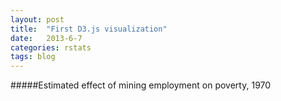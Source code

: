 ```yaml
---
layout: post
title:  "First D3.js visualization"
date:   2013-6-7
categories: rstats
tags: blog
---
```


#####Estimated effect of mining employment on poverty, 1970

<style type='text/css'>
#annotation {
  position: absolute;
  width: 200px;
  height: auto;
  padding: 10px;
  background-color: white;
  -webkit-border-radius: 6px;
  -moz-border-radius: 6px;
  border-radius: 6px;
  -webkit-box-shadow: 1px 1px 3px rgba(0,0,0,0.4);
  -moz-box-shadow: 1px 1px 3px rgba(0,0,0,0.4);
  box-shadow: 1px 1px 3px rgba(0,0,0,0.4);
  pointer-events: none;
  float:right
}
#annotation.hidden {
  display: none
}
#annotation p {
  margin:0;
  font-family: sans-serif;
  line-height: 20px;
}
</style>

<div id='pov-pex-1970' style="width:100%; max-width:600px; position:relative">
  <div id='annotation' class='hidden'>
    <p><strong><span id='county_label'>Important label</span></strong></p>
    <p><span id='value'>100</span></p>
  </div>
</div>

<script src="//ajax.googleapis.com/ajax/libs/jquery/1.9.1/jquery.min.js"></script>
<script src="//d3js.org/d3.v3.min.js"></script>
<script src="//d3js.org/topojson.v1.min.js"></script>
<script src="//d3js.org/queue.v1.min.js"></script>
<script>
var width = d3.select('#pov-pex-1970')[0].scrollWidth,
    height = 300;

var projection = d3.geo.albers()
    .center([0, 46.2])
    .parallels([42, 50])
    .rotate([90,0])
    .scale(5000)
    .translate([width / 2, height / 2]);

var svg = d3.select("#pov-pex-1970").append("svg")
    .attr("class", "img-responsive")
    .style("background-color", "rgb(240, 240, 240)");


//connect the values to the shapes via the centroids:
matchPolygons = function (geo, coefs) {
    for(var i=0; i<geo.length; i++) {
        var found = false;
        for(var j=0; j<coefs.length; j++) {
            if(geo[i].properties.fips==coefs[j].fips) {
                geo[i].indx = j;
                geo[i].centroid = {'x':coefs[j].x, 'y':coefs[j].y};
                found=true;
                break;
            }
        }
        if(!found) { geo[i].indx = NaN; geo[i].centroid=NaN; }
    }
    return geo;
}


//find the corners of the drawing area (used to scale the drawing):
var box_extents = function(coords, projection) {
    //Get the extents in raw form:
    var xlims = d3.extent([].concat.apply([], coords.map(function(a) {return a.map(function(b) {return b[0]})})))
    var ylims = d3.extent([].concat.apply([], coords.map(function(a) {return a.map(function(b) {return b[1]})})))
    
    //Project the corner points to pixels and return them
    return [projection([xlims[1], ylims[1]]), projection([xlims[0], ylims[0]])];
}


//translate values to colors:
var color_map = function(xrange, colrange, xcrit, colcrit) {
  //If we specified a critical value, make separate scales above and below it:
  if (xcrit != 'null' && colcrit != 'null') {
    var colneg = d3.scale.linear()
      .domain([xrange[0],xcrit])
      .range(['rgb('+String(colrange[0][0])+','+String(colrange[0][1])+','+String(colrange[0][2])+')', 'rgb('+String(colcrit[0])+','+String(colcrit[1])+','+String(colcrit[2])+')']);
  
    var colpos = d3.scale.linear()
      .domain([xrange[1],xcrit])
      .range(['rgb(' + String(colrange[1][0])+','+String(colrange[1][1])+','+String(colrange[1][2])+')', 'rgb('+String(colcrit[0])+','+String(colcrit[1])+','+String(colcrit[2])+')']);
    
    return function(x) {
      if (x<=0) {return colneg(x)}
      else {return colpos(x)}
    }
  }
  
  //if we didn't specify a critical value:
  else {  
    return d3.scale.linear()
      .domain(xrange)
      .range(['rgb('+String(colrange[0][0])+','+String(colrange[0][1])+','+String(colrange[0][2])+')', 'rgb('+String(colrange[1][0])+','+String(colrange[1][1])+','+String(colrange[1][2])+')']);
  }
}


//wait for the data to load
queue()
    .defer(d3.csv, "//somesquares.org/static/csv/poverty/coefs-1970.csv")
    .defer(d3.csv, "//somesquares.org/static/csv/poverty/centroids.csv")
    .defer(d3.json, "//somesquares.org/static/json/wisconsin-topo.json")
    .await(ready);


var proj, c;
var out = [];
var features;
//once the data is loaded, draw the map:
function ready(error, coefs, centroids, topology) {
  features = topojson.feature(topology, topology.objects['wisconsin-geo']).features;
  
  //Remove the water
  var rem = [75,14];
  for (var i=0; i<rem.length; i++) {
    features.splice(rem[i],1);
  }
  features = matchPolygons(features, coefs);
  
  c = coefs
  
  //Find the extents of the plot area
  var corners = box_extents(features.map(function(x) {return x.geometry.coordinates[0]}), projection);
  var xrange = corners[0][0] - corners[1][0]
  var yrange = corners[1][1] - corners[0][1]
  svg.attr("height", yrange*width/xrange + 15).attr('width',width)

  //Scale the figure to match the plot area
  var sx = d3.scale.linear()
    .domain([corners[1][0], corners[0][0]])
    .range([5,width-15]);

  var sy = d3.scale.linear()
    .domain([corners[0][1], corners[1][1]])
    .range([0,yrange*width/xrange]);

  //Set up the scale, projection, and path functions:
  var scale = function(a) {return [sx(a[0]), sy(a[1])]}    
  proj = function(x) {return scale(projection(x))}
  var path = d3.geo.path().projection(proj);
  
  //extract the values to plot:
  //var out = [];
  for(var i=0; i<features.length; i++) {
    if(!isNaN(features[i].indx)) {
      out.push(parseFloat(coefs[features[i].indx]['pex']));
      features[i].out = parseFloat(coefs[features[i].indx]['pex']);
    }
    else {
      out.push(NaN);
      features[i].out = NaN;
    }
  }

  //establish the color mapping:
  var color = color_map(d3.extent(out),
    [[94,60,153],[230,97,1]],
    0,
    [255,255,255]
  );

  //draw the shapes and fill them based on our color mapping:
  svg.selectAll("path")
      .data(features)
      .enter().append("path")      
      .attr("d", path)
      .style("fill", function(d) {
        if(!isNaN(d.out)) { return color(d.out); }
        else { return "#ccc"; }
      })
      .style('stroke', 'rgb(220,220,220)')
      .style('stroke-width', '0.5px')
      .on('mouseover', function(d,i) {
        var xPosition = parseFloat(d.centroid.x);
        var yPosition = parseFloat(d.centroid.y);
        var loc = proj([xPosition, yPosition])
        d3.select('#annotation')
          .style('left', loc[0]+'px')
          .style('top', loc[1]+'px')
          .select('#value')
          .text(String(d3.round(d.out,2)));
        d3.select('#annotation')
          .select('#county_label')
          .text(d.properties.county);
        d3.select('#annotation').classed('hidden', false);
      })
      .on('mouseout', function() {
        //d3.select('#tooltip').remove()
        d3.select('#annotation').classed('hidden', true);
      });
      
  //range for a legend:
  var min = d3.min(out)
  var max = d3.max(out)
  var legend = [min, min/2, 0, max/2, max]
  
  //draw icons for the legend 
  svg.selectAll("rect")
    .data(legend)
    .enter()
    .append("rect")
    .attr("x",20)
    .attr('y', function(d,i) {return yrange * width/xrange - 15 - 25*i})
    .attr('width',24)
    .attr('height',24)
    .attr('fill', function(d,i) {return color(d)});
    
  //labels for the legend
  var tags = [String(d3.round(min,1)),
    "",
    "0",
    "",
    String(d3.round(max,1))];
    
  //draw labels on the legend:
  svg.selectAll("text")
    .data(legend)
    .enter()
    .append("text")
    .attr("x",50)
    .attr('y', function(d,i) {return yrange * width/xrange +1 - 25*i})
    .text(function(d,i) {return tags[i]})
    .attr('font-weight','bold');
    
  //title for the legend:
  svg.append('text').attr('x',5).attr('y',yrange * width/xrange - 125).text('Odds Ratio').attr('font-weight','bold');
}
</script>